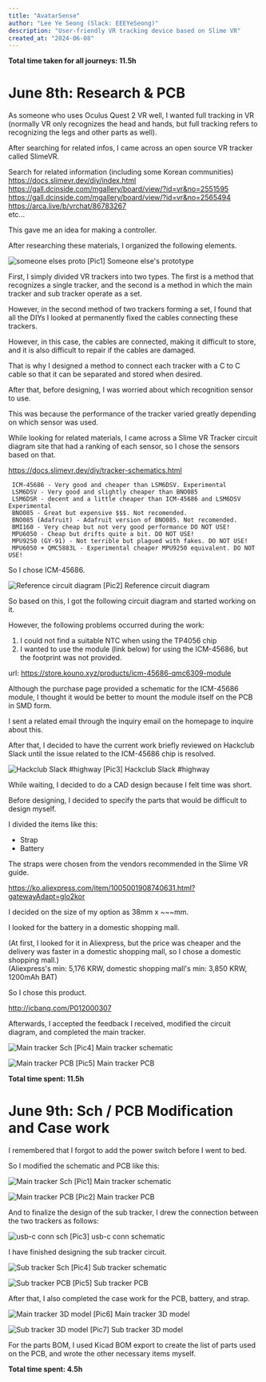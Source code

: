 ```yaml
---
title: "AvatarSense"
author: "Lee Ye Seong (Slack: EEEYeSeong)"
description: "User-friendly VR tracking device based on Slime VR"
created_at: "2024-06-08"
---
```


**Total time taken for all journeys: 11.5h**

# June 8th: Research & PCB

As someone who uses Oculus Quest 2 VR well, I wanted full tracking in VR (normally VR only recognizes the head and hands, but full tracking refers to recognizing the legs and other parts as well).

After searching for related infos, I came across an open source VR tracker called SlimeVR.

Search for related information (including some Korean communities)<br>
https://docs.slimevr.dev/diy/index.html<br>
https://gall.dcinside.com/mgallery/board/view/?id=vr&no=2551595<br>
https://gall.dcinside.com/mgallery/board/view/?id=vr&no=2565494<br>
https://arca.live/b/vrchat/86783267<br>
etc...

This gave me an idea for making a controller.

After researching these materials, I organized the following elements.

![someone elses proto](./assets/other_proto.png)
[Pic1] Someone else's prototype

First, I simply divided VR trackers into two types. The first is a method that recognizes a single tracker, and the second is a method in which the main tracker and sub tracker operate as a set.

However, in the second method of two trackers forming a set, I found that all the DIYs I looked at permanently fixed the cables connecting these trackers.

However, in this case, the cables are connected, making it difficult to store, and it is also difficult to repair if the cables are damaged.

That is why I designed a method to connect each tracker with a C to C cable so that it can be separated and stored when desired.

After that, before designing, I was worried about which recognition sensor to use.

This was because the performance of the tracker varied greatly depending on which sensor was used.

While looking for related materials, I came across a Slime VR Tracker circuit diagram site that had a ranking of each sensor, so I chose the sensors based on that.

https://docs.slimevr.dev/diy/tracker-schematics.html

```plain
 ICM-45686 - Very good and cheaper than LSM6DSV. Experimental
 LSM6DSV - Very good and slightly cheaper than BNO085
 LSM6DSR - decent and a little cheaper than ICM-45686 and LSM6DSV Experimental
 BNO085 - Great but expensive $$$. Not recomended.
 BNO085 (Adafruit) - Adafruit version of BNO085. Not recomended.
 BMI160 - Very cheap but not very good performance DO NOT USE!
 MPU6050 - Cheap but drifts quite a bit. DO NOT USE!
 MPU9250 (GY-91) - Not terrible but plagued with fakes. DO NOT USE!
 MPU6050 + QMC5883L - Experimental cheaper MPU9250 equivalent. DO NOT USE!
```

So I chose ICM-45686.

![Reference circuit diagram](./assets/ref_sch.png)
[Pic2] Reference circuit diagram

So based on this, I got the following circuit diagram and started working on it.

However, the following problems occurred during the work:

1. I could not find a suitable NTC when using the TP4056 chip
2. I wanted to use the module (link below) for using the ICM-45686, but the footprint was not provided.

url: https://store.kouno.xyz/products/icm-45686-qmc6309-module

Although the purchase page provided a schematic for the ICM-45686 module, I thought it would be better to mount the module itself on the PCB in SMD form.

I sent a related email through the inquiry email on the homepage to inquire about this.

After that, I decided to have the current work briefly reviewed on Hackclub Slack until the issue related to the ICM-45686 chip is resolved.

![Hackclub Slack #highway](./assets/slack_h1.png)
[Pic3] Hackclub Slack #highway

While waiting, I decided to do a CAD design because I felt time was short.

Before designing, I decided to specify the parts that would be difficult to design myself.

I divided the items like this:
- Strap
- Battery

The straps were chosen from the vendors recommended in the Slime VR guide.

https://ko.aliexpress.com/item/1005001908740631.html?gatewayAdapt=glo2kor

I decided on the size of my option as 38mm x ~~~mm.

I looked for the battery in a domestic shopping mall.

(At first, I looked for it in Aliexpress, but the price was cheaper and the delivery was faster in a domestic shopping mall, so I chose a domestic shopping mall.)<br>
(Aliexpress's min: 5,176 KRW, domestic shopping mall's min: 3,850 KRW, 1200mAh BAT)

So I chose this product.

http://icbanq.com/P012000307

Afterwards, I accepted the feedback I received, modified the circuit diagram, and completed the main tracker.

![Main tracker Sch](assets/sch_1.png)
[Pic4] Main tracker schematic

![Main tracker PCB](assets/pcb_1.png)
[Pic5] Main tracker PCB

**Total time spent: 11.5h**

# June 9th: Sch / PCB Modification and Case work

I remembered that I forgot to add the power switch before I went to bed.

So I modified the schematic and PCB like this:

![Main tracker Sch](assets/sch_2.png)
[Pic1] Main tracker schematic

![Main tracker PCB](assets/pcb_2.png)
[Pic2] Main tracker PCB

And to finalize the design of the sub tracker, I drew the connection between the two trackers as follows:

![usb-c conn sch](assets/sch_3.png)
[Pic3] usb-c conn schematic

I have finished designing the sub tracker circuit.

![Sub tracker Sch](assets/sch_4.png)
[Pic4] Sub tracker schematic

![Sub tracker PCB](assets/pcb_3.png)
[Pic5] Sub tracker PCB

After that, I also completed the case work for the PCB, battery, and strap.

![Main tracker 3D model](assets/cad_1.png)
[Pic6] Main tracker 3D model

![Sub tracker 3D model](assets/cad_2.png)
[Pic7] Sub tracker 3D model

For the parts BOM, I used Kicad BOM export to create the list of parts used on the PCB, and wrote the other necessary items myself.

**Total time spent: 4.5h**
